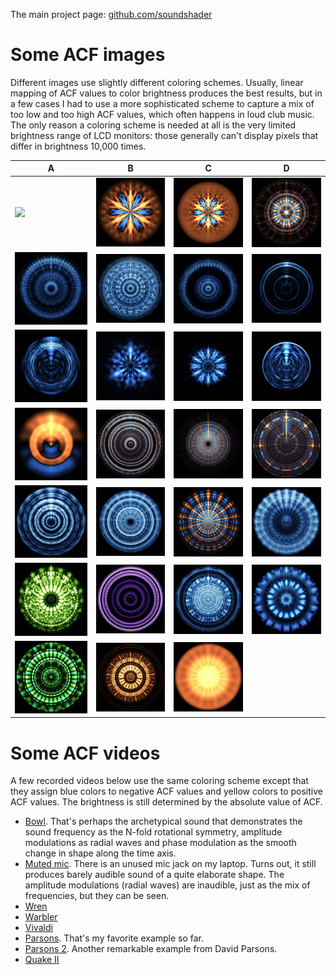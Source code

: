 The main project page: [github.com/soundshader](https://github.com/soundshader/soundshader.github.io)

# Some ACF images

Different images use slightly different coloring schemes. Usually, linear mapping of ACF values to color brightness produces the best results, but in a few cases I had to use a more sophisticated scheme to capture a mix of too low and too high ACF values, which often happens in loud club music. The only reason a coloring scheme is needed at all is the very limited brightness range of LCD monitors: those generally can't display pixels that differ in brightness 10,000 times.

 A | B  | C  | D
-- | -- | -- | --
![](../pics/abora-1.png) | ![](../pics/bowl-3.png) | ![](../pics/bowl-4.png) | ![](../pics/parsons.jpg)
![](../pics/song-1.png) | ![](../pics/song-2.png) | ![](../pics/vivaldi-1.png) | ![](../pics/bird-1.png)
![](../pics/bird-2.png) | ![](../pics/bowl-1.png) | ![](../pics/bowl-2.png)    | ![](../pics/bird-3.png)
![](../pics/accord.png) | ![](../pics/allegro.jpg) | ![](../pics/oblivion.jpg) | ![](../pics/quake2.jpg)
![](../pics/dalailama.jpg) | ![](../pics/overtone.jpg) | ![](../pics/a-vowel.jpg) | ![](../pics/aum.jpg)
![](../pics/dem.jpg) | ![](../pics/organ.jpg) | ![](../pics/poznan.jpg) | ![](../pics/synth.jpg)
![](../pics/piano.jpg) | ![](../pics/bach.jpg) | ![](../pics/parsons-2.jpg) | ![]()

# Some ACF videos

A few recorded videos below use the same coloring scheme except that they assign blue colors to negative ACF values and yellow colors to positive ACF values. The brightness is still determined by the absolute value of ACF.

- [Bowl](../vids/bowl.webm). That's perhaps the archetypical sound that demonstrates the sound frequency as the N-fold rotational symmetry, amplitude modulations as radial waves and phase modulation as the smooth change in shape along the time axis.
- [Muted mic](../vids/mic.webm). There is an unused mic jack on my laptop. Turns out, it still produces barely audible sound of a quite elaborate shape. The amplitude modulations (radial waves) are inaudible, just as the mix of frequencies, but they can be seen.
- [Wren](../vids/wren.webm)
- [Warbler](../vids/warbler.webm)
- [Vivaldi](../vids/vivaldi.webm)
- [Parsons](../vids/parsons.webm). That's my favorite example so far.
- [Parsons 2](../vids/parsons-2.webm). Another remarkable example from David Parsons.
- [Quake II](../vids/quake2.webm)
